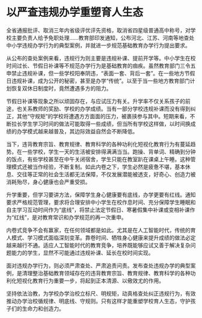 # 以严查违规办学重塑育人生态

全省通报批评、取消三年内省级评优评先资格，取消省四星级普通高中称号，对学校主要负责人给予免职处理……教育部印发通知，公布河北、江苏、河南等地查处中小学违规办学行为的典型案例，并就进一步规范基础教育办学行为提出要求。

从公布的查处案例来看，违规行为则主要是违规补课、提前开学等。中小学生在校时间过长、节假日补课等不规范办学行为是基础教育的痼疾。虽然教育部门三令五申禁止违规补课，但一些学校阳奉阴违，“表面一套、背后一套”。在一些地方节假日违规补课，成为公开的秘密，甚至是办学“传统”。以至于当一些地方教育部门计划恢复双休日制度时，竟然遭遇多方的阻力。

节假日补课等现象之所以顽固存在，与应试压力有关。升学率不仅关系孩子的前途，也关系教师的奖励、学校的办学成绩。当有一部分学校违规补课而没有得到纠正，其他“守规矩”的学校将遭遇方方面面的压力，被裹挟参与其中。短期来看，不断拉长学生学习时间的做法可能取得一些成绩，但当所有学校这样做，以时间换成绩的办学模式越来越普及，其边际效益自然会不断降低。

当下，违背教育宗旨、教育规律、教育科学的各种功利化短视化教育行为有蔓延趋势。在一些学校，学生一天的生活被安排得满满当当。跑操、背单词、精确到分钟的饭点，有些学校甚至在中午关闭宿舍，学生只能在教室趴在课桌上午睡。这种管理模式还被当作经验，不断复制。如此内卷之下，学生必然是疲惫不堪，基本休息、交往等正常的社会生活都无法保障，不仅发展潜能被透支，好奇心、创造力被消耗殆尽，身心健康也会严重受损。

升学重要，但学习要讲方法，保障学生身心健康要有底线，办学更要有红线。通知要求严格规范管理，要求将合理安排中小学生在校作息时间、充分保障学生睡眠和自主学习互动时间作为“底线”，将禁止法定节假日、寒暑假集中补课或变相补课作为“红线”，是对教育常识和办学规范的再一次重申。

内卷式竞争不会有赢家，在任何领域都是如此。尤其是在人工智能时代，传统的育人模式、学习模式面临深刻变革。靠卷时间、牺牲身心健康来提升成绩的做法必定越来越行不通。适应人工智能时代的教育竞争，培养既能够应试又善于解决复杂问题能力的学生，显然不可能通过违规补课、延长在校时间实现。

面对违规办学行为，则必须严肃查处、严肃追责问责。发布查处违规办学的典型案例，是清理整治基础教育领域存在的违背教育宗旨、教育规律、教育科学的各种功利化短视化教育行为重要一步，将起到正本清源、以儆效尤的作用。

坚持依法治教，为学校办学治校立标尺、明规矩，动真格查处纠正违规行为，有效推动办学治校循规律、明底线、守规则。只有这样才能重塑学校育人生态，守护孩子们的生命力和创造力。